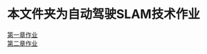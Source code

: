 <!--
 * @Description  : 
 * @Author       : zhiwei chen
 * @Date         : 2023-05-21 21:29:29
 * @LastEditors  : zhiwei chen
 * @LastEditTime : 2023-05-28 20:49:50
-->
# 本文件夹为自动驾驶SLAM技术作业
[第一章作业](./hw1/README.md)  
[第二章作业](./hw2/README.md) 
